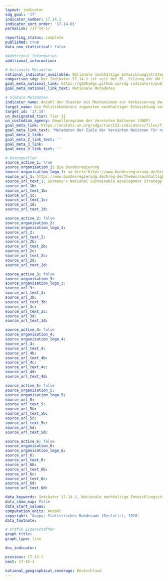 ```yaml
---
layout: indicator
sdg_goal: '17'
indicator_number: 17.14.1
indicator_sort_order: '17-14-01'
permalink: /17-14-1/

reporting_status: complete
published: true
data_non_statistical: false

#Additional Information
additional_information: 

# Nationale Metadaten
national_indicator_available: Nationale nachhaltige Entwicklungsstrategie
comparison_sdg: Der Indikator 17.14.1 ist seit der 51. Sitzung der UN Statcom im März 2020 als Tier 2 Indikator klassifiziert, die nationalen Metadaten werden derzeit angepasst und, sobald möglich, zur Verfügung gestellt. (Stand 04/2020)
goal_meta_national_link: https://g205sdgs.github.io/sdg-indicators/public/MetaDe/17.14.1.pdf
goal_meta_national_link_text: Nationale Metadaten

# Globale Metadaten
indicator_name: Anzahl der Staaten mit Mechanismen zur Verbesserung der Politikkohärenz bezogen auf nachhaltige Entwicklung
target_name: Die Politikkohärenz zugunsten nachhaltiger Entwicklung verbessern
target_id: '17.14'
un_designated_tier: Tier II
un_custodian_agency: Umweltprogramm der Vereinten Nationen (UNEP)
goal_meta_link: https://unstats.un.org/sdgs/tierIII-indicators/files/Tier3-17-14-01.pdf
goal_meta_link_text: 'Metadaten der Ziele der Vereinten Nationen für nachhaltige Entwicklung'
goal_meta_2_link: 
goal_meta_2_link_text: ''
goal_meta_3_link: 
goal_meta_3_link_text: ''

# Datenquellen
source_active_1: true
source_organisation_1: Die Bundesregierung
source_organisation_logo_1: <a href="https://www.bundesregierung.de/breg-de"><img src="https://g205sdgs.github.io/sdg-indicators/public/logos/bundesregierung.png" alt="Logo bundesregierung" /></a>
source_url_1: https://www.bundesregierung.de/breg-de/themen/nachhaltigkeitspolitik/berichte-und-reden/berichte-der-bundesregierung-418550
source_url_text_1: Germany's National Sustainable Development Strategy
source_url_1b: 
source_url_text_1b: 
source_url_1c: 
source_url_text_1c: 
source_url_1d: 
source_url_text_1d: 

source_active_2: false
source_organisation_2: 
source_organisation_logo_2: 
source_url_2: 
source_url_text_2: 
source_url_2b: 
source_url_text_2b: 
source_url_2c: 
source_url_text_2c: 
source_url_2d: 
source_url_text_2d: 

source_active_3: false
source_organisation_3: 
source_organisation_logo_3: 
source_url_3: 
source_url_text_3: 
source_url_3b: 
source_url_text_3b: 
source_url_3c: 
source_url_text_3c: 
source_url_3d: 
source_url_text_3d: 

source_active_4: false
source_organisation_4: 
source_organisation_logo_4: 
source_url_4: 
source_url_text_4: 
source_url_4b: 
source_url_text_4b: 
source_url_4c: 
source_url_text_4c: 
source_url_4d: 
source_url_text_4d: 

source_active_5: false
source_organisation_5: 
source_organisation_logo_5: 
source_url_5: 
source_url_text_5: 
source_url_5b: 
source_url_text_5b: 
source_url_5c: 
source_url_text_5c: 
source_url_5d: 
source_url_text_5d: 

source_active_6: false
source_organisation_6: 
source_organisation_logo_6: 
source_url_6: 
source_url_text_6: 
source_url_6b: 
source_url_text_6b: 
source_url_6c: 
source_url_text_6c: 
source_url_6d: 
source_url_text_6d: 

data_keywords: Indikator 17.14.1, Nationale nachhaltige Entwicklungsstrategie, Umweltprogramm der Vereinten Nationen (UNEP)
data_show_map: False
data_start_values: 
computation_units: Anzahl
copyright: '&copy; Statistisches Bundesamt (Destatis), 2020'
data_footnote: 

# Grafik Eigenschaften
graph_title: 
graph_type: line

dns_indicator: 

previous: 17-13-1
next: 17-15-1

national_geographical_coverage: Deutschland
---
```


